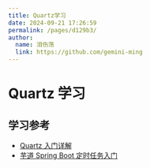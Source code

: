 ```yaml
---
title: Quartz学习
date: 2024-09-21 17:26:59
permalink: /pages/d129b3/
author: 
  name: 泪伤荡
  link: https://github.com/gemini-ming
---
```

# Quartz 学习







## 学习参考

- [Quartz 入门详解](https://www.jianshu.com/p/7663f0ed486a)
- [芋道 Spring Boot 定时任务入门](https://www.iocoder.cn/Spring-Boot/Job/?yudao#)
